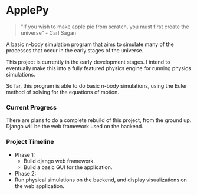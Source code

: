 # ApplePy

>"If you wish to make apple pie from scratch, you must first create the universe" - Carl Sagan

A basic n-body simulation program that aims to simulate many of the processes that occur in the early stages of the universe.

This project is currently in the early development stages. I intend to eventually make this into a fully featured physics engine for running physics simulations.

So far, this program is able to do basic n-body simulations, using the Euler method of solving for the equations of motion.

### Current Progress

There are plans to do a complete rebuild of this project, from the ground up. Django will be the web framework used on the backend.

### Project Timeline

* Phase 1:
  * Build django web framework.
  * Build a basic GUI for the application.
* Phase 2:
 * Run physical simulations on the backend, and display visualizations on the web application.
